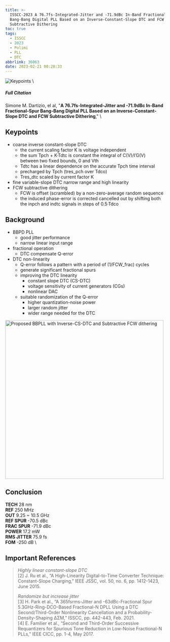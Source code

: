 ```yaml
---
title: >-
  ISSCC-2023 A 76.7fs-Integrated-Jitter and -71.9dBc In-Band Fractional-Spur
  Bang-Bang Digital PLL Based on an Inverse-Constant-Slope DTC and FCW
  Subtractive Dithering
toc: true
tags:
  - ISSCC
  - 2023
  - Polimi
  - PLL
  - DTC
abbrlink: 36063
date: 2023-02-21 00:28:33
---
```


![Keypoints](https://api2.mubu.com/v3/document_image/190c2023-8375-478e-8447-7067574cdac9-216525.jpg) \

##### Full Citation

Simone M. Dartizio, el al, "**A 76.7fs-Integrated-Jitter and -71.9dBc In-Band Fractional-Spur Bang-Bang Digital PLL Based on an Inverse-Constant-Slope DTC and FCW Subtractive Dithering**," \

## Keypoints

- coarse inverse constant-slope DTC
  - the current scaling factor K is voltage independent
  - the sum Tpch + K·Tdtc is constant
    the integral of C(V)/I’G(V) between two fixed bounds, 0 and Vth
  - Tdtc has a linear dependence on the accurate Tpch time interval
  - precharged by Tpch (tres_pch over Tdco)
  - Tres_dtc scaled by current factor K
- fine variable-slope DTC
  narrow range and high linearity
- FCW subtractive dithering
  - FCW is offset (scrambled) by a non-zero-average random sequence
  - the induced phase-error is corrected
    cancelled out by shifting both the inpch and indtc signals in steps of 0.5·Tdco

## Background

- BBPD PLL
  - good jitter performance
  - narrow linear input range
- fractional operation
  - DTC compensate Q-error
- DTC non-linearity
  - Q-error follows a pattern with a period of (1/FCW_frac) cycles
  - generate significant fractional spurs
  - improving the DTC linearity
    - constant slope DTC (CS-DTC)
    - voltage sensitivity of current generators (CGs)
    - nonlinear DAC
  - suitable randomization of the Q-error
    - higher quantization-noise power
    - larger random jitter
    - wider range needed for the DTC

<img src="https://api2.mubu.com/v3/document_image/dd080d8c-16d7-4edc-a5cc-118dcd99e598-216525.jpg" width = "500" alt="Proposed BBPLL with Inverse-CS-DTC and Subtractive FCW dithering" align=center />

## Conclusion

**TECH**  28 nm \
**REF**  250 MHz \
**OUT**  9.25 ~ 10.5 GHz \
**REF SPUR**  -70.5 dBc \
**FRAC SPUR**  -71.9 dBc \
**POWER**  17.2 mW \
**RMS JITTER**  75.9 fs \
**FOM**  -250 dB \

## Important References

> *Highly linear constant-slope DTC* \
> [2] J. Ru et al., “A High-Linearity Digital-to-Time Converter Technique: Constant-Slope Charging,” IEEE JSSC, vol. 50, no. 6, pp. 1412-1423, June 2015.
>
> *Randomize but increase jitter* \
> [3] H. Park et al., “A 365fsrms-Jitter and -63dBc-Fractional Spur 5.3GHz-Ring-DCO-Based Fractional-N DPLL Using a DTC Second/Third-Order Nonlinearity Cancellation and a Probability-Density-Shaping ΔΣM,” ISSCC, pp. 442-443, Feb. 2021. \
> [4] E. Familier et al., “Second and Third-Order Successive Requantizers for Spurious Tone Reduction in Low-Noise Fractional-N PLLs,” IEEE CICC, pp. 1-4, May 2017.
